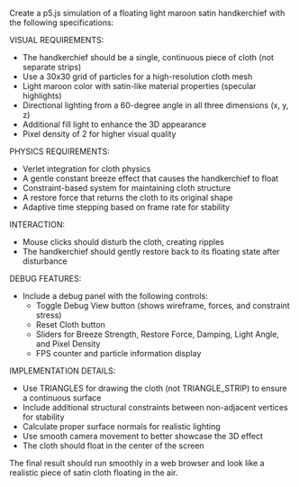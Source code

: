 Create a p5.js simulation of a floating light maroon satin handkerchief with the following specifications:

VISUAL REQUIREMENTS:
- The handkerchief should be a single, continuous piece of cloth (not separate strips)
- Use a 30x30 grid of particles for a high-resolution cloth mesh
- Light maroon color with satin-like material properties (specular highlights)
- Directional lighting from a 60-degree angle in all three dimensions (x, y, z)
- Additional fill light to enhance the 3D appearance
- Pixel density of 2 for higher visual quality

PHYSICS REQUIREMENTS:
- Verlet integration for cloth physics
- A gentle constant breeze effect that causes the handkerchief to float
- Constraint-based system for maintaining cloth structure
- A restore force that returns the cloth to its original shape
- Adaptive time stepping based on frame rate for stability

INTERACTION:
- Mouse clicks should disturb the cloth, creating ripples
- The handkerchief should gently restore back to its floating state after disturbance

DEBUG FEATURES:
- Include a debug panel with the following controls:
  - Toggle Debug View button (shows wireframe, forces, and constraint stress)
  - Reset Cloth button
  - Sliders for Breeze Strength, Restore Force, Damping, Light Angle, and Pixel Density
  - FPS counter and particle information display

IMPLEMENTATION DETAILS:
- Use TRIANGLES for drawing the cloth (not TRIANGLE_STRIP) to ensure a continuous surface
- Include additional structural constraints between non-adjacent vertices for stability
- Calculate proper surface normals for realistic lighting
- Use smooth camera movement to better showcase the 3D effect
- The cloth should float in the center of the screen

The final result should run smoothly in a web browser and look like a realistic piece of satin cloth floating in the air.